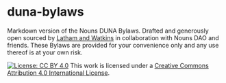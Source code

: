 # duna-bylaws

Markdown version of the Nouns DUNA Bylaws. Drafted and generously open sourced by [Latham and Watkins](https://www.lw.com/) in collaboration with Nouns DAO and friends. These Bylaws are provided for your convenience only and any use thereof is at your own risk.

[![License: CC BY 4.0](https://img.shields.io/badge/License-CC_BY_4.0-lightgrey.svg)](https://creativecommons.org/licenses/by/4.0/)
This work is licensed under a [Creative Commons Attribution 4.0 International License](https://creativecommons.org/licenses/by/4.0/).
